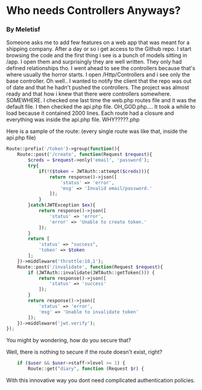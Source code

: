 # Who needs Controllers Anyways?

### By Meletisf

Someone asks me to add few features on a web app that was meant for a shipping company. After a day or so i get access to the Github repo. I start browsing the code and the first thing i see is a bunch of models sitting in /app. I open them and surprisingly they are well written. They only had defined relationships tho. I went ahead to see the controllers because that's where usually the horror starts. I open /Http/Controllers and i see only the base controller. Oh well.. I wanted to notify the client that the repo was out of date and that he hadn't pushed the controllers. The project was almost ready and that how i knew that there were controllers somewhere. SOMEWHERE. I checked one last time the web.php routes file and it was the default file. I then checked the api.php file. OH_GOD.php.... It took a while to load because it contained 2000 lines. Each route had a closure and everything was inside the api.php file. WHY?????.php


Here is a sample of the route:
(every single route was like that, inside the api.php file)

```php
Route::prefix('/token')->group(function(){
    Route::post('/create', function(Request $request){
        $creds = $request->only('email', 'password');
        try{
            if(!($token = JWTAuth::attempt($creds))){
                return response()->json([
                    'status' => 'error',
                    'msg' => 'Invalid email/password.'
                ]);
            }
        }catch(JWTException $ex){
            return response()->json([
                'status' => 'error',
                'error' => 'Unable to create token.'
            ]);
        }
        return [
            'status' => "success",
            'token' => $token
        ];
    })->middleware('throttle:10,1');
    Route::post('/invalidate', function(Request $request){
        if (JWTAuth::invalidate(JWTAuth::getToken())) {
            return response()->json([
                'status' => 'success'
            ]);
        }
        return response()->json([
            'status' => 'error',
            'msg' => 'Unable to invalidate token'
        ]);
    })->middleware('jwt.verify');
});

```

You might by wondering, how do you secure that?

Well, there is nothing to secure if the route doesn't exist, right?

```php
    if ($user && $user->staff->level >= 1) {
        Route::get("diary", function (Request $r) {
```

With this innovative way you dont need complicated authentication policies.
